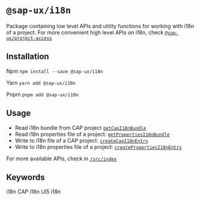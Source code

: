 # `@sap-ux/i18n`

Package containing low level APIs and utility functions for working with i18n of a project. For more convenient high level APIs on i18n, check [`@sap-ux/project-access`](../project-access/src/i18n/index.ts)


## Installation
Npm
`npm install --save @sap-ux/i18n`

Yarn
`yarn add @sap-ux/i18n`

Pnpm
`pnpm add @sap-ux/i18n`

## Usage
* Read i18n bundle from CAP project [`getCapI18nBundle`](./test/unit/read/cap/bundle.test.ts)
* Read i18n properties file of a project: [`getPropertiesI18nBundle`](./test/unit/read/properties/bundle.test.ts)
* Write to i18n file of a CAP project: [`createCapI18nEntry`](./test/unit/write/cap/create.test.ts)
* Write to i18n properties file of a project: [`createPropertiesI18nEntry`](./test/unit/write/properties/create.test.ts)

For more available APIs, check in [`/src/index`](./src/index.ts)


## Keywords
i18n
CAP i18n
UI5 i18n
